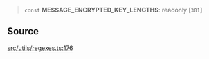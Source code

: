 > `const` **MESSAGE\_ENCRYPTED\_KEY\_LENGTHS**: readonly [`301`]

## Source

[src/utils/regexes.ts:176](https://github.com/bhavjitChauhan/khan-api/blob/214cc6672777162cd3ec638a3ad3a22f7fe37e04/src/utils/regexes.ts#L176)
